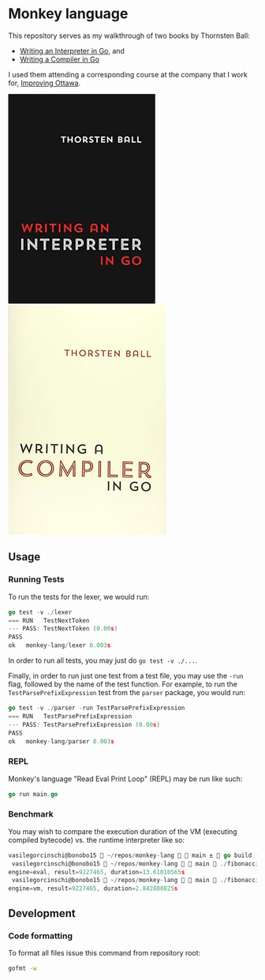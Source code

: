 # Monkey language

This repository serves as my walkthrough of two books by Thornsten Ball:

- [Writing an Interpreter in Go](https://www.amazon.ca/dp/3982016118), and
- [Writing a Compiler in Go](https://www.amazon.ca/Writing-Compiler-Go-Thorsten-Ball/dp/398201610X)

I used them attending a corresponding course at the company that I work for, [Improving Ottawa](https://www.improving.com/locations/ottawa/?region=ca).

[![Book Cover 1](images/book-cover.jpg)](https://interpreterbook.com/)
![Book Cover 2](images/book-cover-2.jpg)

## Usage

### Running Tests

To run the tests for the lexer, we would run:

```go
go test -v ./lexer
=== RUN   TestNextToken
--- PASS: TestNextToken (0.00s)
PASS
ok   monkey-lang/lexer 0.003s
```

In order to run all tests, you may just do `go test -v ./...`.

Finally, in order to run just one test from a test file, you may use the `-run` flag, followed by the name of the test function. For example, to run the `TestParsePrefixExpression` test from the `parser` package, you would run:

```go
go test -v ./parser -run TestParsePrefixExpression
=== RUN   TestParsePrefixExpression
--- PASS: TestParsePrefixExpression (0.00s)
PASS
ok   monkey-lang/parser 0.003s
```

### REPL

Monkey's language "Read Eval Print Loop" (REPL) may be run like such:

```go
go run main.go
```

### Benchmark

You may wish to compare the execution duration of the VM (executing compiled bytecode) vs. the runtime interpreter like so:

```go
vasilegorcinschi@bonobo15  ~/repos/monkey-lang   main ±  go build -o fibonacci ./benchmark
 vasilegorcinschi@bonobo15  ~/repos/monkey-lang   main  ./fibonacci -engine=eval
engine=eval, result=9227465, duration=13.61010565s
 vasilegorcinschi@bonobo15  ~/repos/monkey-lang   main  ./fibonacci -engine=vm
engine=vm, result=9227465, duration=2.842888825s
```

## Development

### Code formatting

To format all files issue this command from repository root:

```bash
gofmt -w
```

